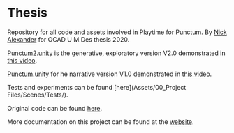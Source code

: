# Thesis
 Repository for all code and assets involved in Playtime for Punctum.
 By [Nick Alexander](https://www.nickalexander.ca) for OCAD U M.Des thesis 2020.
 
 [Punctum2.unity](https://github.com/npyalex/Thesis/blob/master/Assets/00_Project%20Files/Scenes/Punctum2.unity) is the  generative, exploratory version V2.0 demonstrated in [this video](https://vimeo.com/401220901).
 
 [Punctum.unity](https://github.com/npyalex/Thesis/blob/master/Assets/00_Project%20Files/Scenes/Punctum.unity) for he narrative version V1.0 demonstrated in [this video](https://www.youtube.com/watch?v=f31TC1WDgpw).
 
 Tests and experiments can be found [here](Assets/00_Project Files/Scenes/Tests/).
 
 Original code can be found [here](https://github.com/npyalex/Thesis/tree/master/Assets/00_Project%20Files/Scripts).
 
 More documentation on this project can be found at the [website](https://playtime-for-punctum.format.com).
